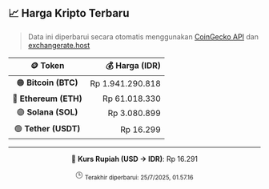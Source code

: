 

<!-- HARGA_KRIPTO -->
## 📈 Harga Kripto Terbaru

> Data ini diperbarui secara otomatis menggunakan [CoinGecko API](https://www.coingecko.com/) dan [exchangerate.host](https://exchangerate.host/)

<div align="center">

| 🪙 Token | 💰 Harga (IDR) |
|:------:|---------------:|
| 🟠 **Bitcoin (BTC)**   | Rp 1.941.290.818 |
| 🔵 **Ethereum (ETH)**  | Rp 61.018.330 |
| 🟣 **Solana (SOL)**    | Rp 3.080.899 |
| 🟢 **Tether (USDT)**   | Rp 16.299 |

---

💱 **Kurs Rupiah (USD → IDR)**: Rp 16.291

🕒 <sub>Terakhir diperbarui: 25/7/2025, 01.57.16</sub>

</div>
<!-- /HARGA_KRIPTO -->